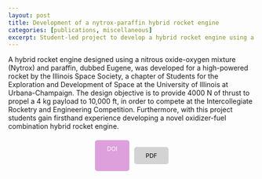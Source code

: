 ```yaml
---
layout: post
title: Development of a nytrox-paraffin hybrid rocket engine
categories: [publications, miscellaneous]
excerpt: Student-led project to develop a hybrid rocket engine using a novel Nytrox-paraffin oxidizer and fuel combination.
---
```


A hybrid rocket engine designed using a nitrous oxide-oxygen mixture (Nytrox) and paraffin, dubbed Eugene, was developed for a high-powered rocket by the Illinois Space Society, a chapter of Students for the Exploration and Development of Space at the University of Illinois at Urbana-Champaign. The design objective is to provide 4000 N of thrust to propel a 4 kg payload to 10,000 ft, in order to compete at the Intercollegiate Rocketry and Engineering Competition. Furthermore, with this project students gain firsthand experience developing a novel oxidizer-fuel combination hybrid rocket engine.

<div style="display: flex; justify-content: center; gap: 10px; margin-top: 20px;">
  <a href="https://doi.org/10.2514/6.2020-3729" style="background-color: #dda0dd; color: white; padding: 10px; border-radius: 5px; text-decoration: none; font-size: 12px; display: inline-block; width: 50px; text-align: center;">DOI</a>

  <a href="https://www.researchgate.net/profile/Vignesh-Sella-2/publication/343705231_Development_of_a_Nytrox-Paraffin_Hybrid_Rocket_Engine/links/5f3bda36a6fdcccc43d140ed/Development-of-a-Nytrox-Paraffin-Hybrid-Rocket-Engine.pdf" style="background-color: #d3d3d3; color: black; padding: 10px; border-radius: 5px; text-decoration: none; font-size: 12px; display: inline-block; width: 50px; text-align: center;">PDF</a>
</div>

<!-- [DOI](https://doi.org/10.2514/6.2020-3729), [PDF](https://www.researchgate.net/profile/Vignesh-Sella-2/publication/343705231_Development_of_a_Nytrox-Paraffin_Hybrid_Rocket_Engine/links/5f3bda36a6fdcccc43d140ed/Development-of-a-Nytrox-Paraffin-Hybrid-Rocket-Engine.pdf) -->


